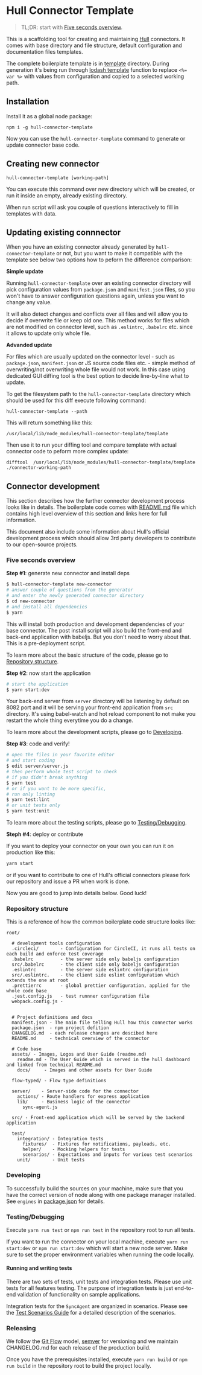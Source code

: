 # Hull Connector Template

> TL;DR: start with [Five seconds overview](#five-seconds-overview).

This is a scaffolding tool for creating and maintaining [Hull](http://hull.io/) connectors. It comes with base directory and file structure, default configuration and documentation files templates.

The complete boilerplate template is in [template](./template) directory.
During generation it's being run through [lodash template](https://lodash.com/docs#template) function to replace `<%= var %>` with values from configuration and copied to a selected working path.

## Installation

Install it as a global node package:

`npm i -g hull-connector-template`

Now you can use the `hull-connector-template` command to generate or update connector base code.

## Creating new connector

`hull-connector-template [working-path]`

You can execute this command over new directory which will be created, or run it inside an empty, already existing directory.

When run script will ask you couple of questions interactively to fill in templates with data.

## Updating existing connnector

When you have an existing connector already generated by `hull-connector-template` or not, but you want to make it compatible with the template see below two options how to peform the difference comparison:

**Simple update**

Running `hull-connector-template` over an existing connector directory will pick configuration values from `package.json` and `manifest.json` files, so you won't have to answer configuration questions again, unless you want to change any value.

It will also detect changes and conflicts over all files and will allow you to decide if overwrite file or keep old one.
This method works for files which are not modified on connector level, such as `.eslintrc`, `.babelrc` etc. since it allows to update only whole file.

**Advanded update**

For files which are usually updated on the connector level - such as `package.json`, `manifest.json` or JS source code files etc. - simple method of overwriting/not overwriting whole file would not work.
In this case using dedicated GUI diffing tool is the best option to decide line-by-line what to update.

To get the filesystem path to the `hull-connector-template` directory which should be used for this diff execute following command:

`hull-connector-template --path`

This will return something like this:

`/usr/local/lib/node_modules/hull-connector-template/template`

Then use it to run your diffing tool and compare template with actual connector code to peform more complex update:

`difftool  /usr/local/lib/node_modules/hull-connector-template/template ./connector-working-path`

## Connector development

This section describes how the further connector development process looks like in details. The boilerplate code comes with [README.md](./template/README.md) file which contains high level overview of this section and links here for full information.

This document also include some information about Hull's official development process which should allow 3rd party developers to contribute to our open-source projects.

### Five seconds overview

**Step #1**: generate new connector and install deps
```bash
$ hull-connector-template new-connector
# answer couple of questions from the generator
# and enter the newly generated connector directory
$ cd new-connector
# and install all dependencies
$ yarn
```

This will install both production and development dependencies of your base connector. The post install script will also build the front-end and back-end application with babeljs. But you don't need to worry about that. This is a pre-deployment script.

To learn more about the basic structure of the code, please go to [Repository structure](#repository-structure).

**Step #2**: now start the application
``` bash
# start the application
$ yarn start:dev
```
Your back-end server from `server` directory will be listening by default on 8082 port and it will be serving your front-end application from `src` directory. It's using babel-watch and hot reload component to not make you restart the whole thing everytime you do a change.

To learn more about the development scripts, please go to [Developing](#developing).

**Step #3**: code and verify!
```bash
# open the files in your favorite editor
# and start coding
$ edit server/server.js
# then perform whole test script to check
# if you didn't break anything
$ yarn test
# or if you want to be more specific,
# run only linting
$ yarn test:lint
# or unit tests only
$ yarn test:unit
```

To learn more about the testing scripts, please go to [Testing/Debugging](#testing-debugging).


**Steph #4**: deploy or contribute

If you want to deploy your connector on your own you can run it on production like this:

```bash
yarn start
```

or if you want to contribute to one of Hull's official connectors please fork our repository and issue a PR when work is done.

Now you are good to jump into details below. Good luck!

### Repository structure

This is a reference of how the common boilerplate code structure looks like:

```text
root/

  # development tools configuration
  .circleci/        - Configuration for CircleCI, it runs all tests on each build and enforce test coverage
  .babelrc          - the server side only babeljs configuration
  src/.babelrc      - the client side only babeljs configuration
  .eslintrc         - the server side eslintrc configuration
  src/.eslintrc.    - the client side eslint configuration which extends the one at root
  .prettierrc       - global prettier configuration, applied for the whole code base
  .jest.config.js   - test runnner configuration file
  webpack.config.js - 


  # Project definitions and docs
  manifest.json - The main file telling Hull how this connector works
  package.json  - npm project defition
  CHANGELOG.md  - each release changes are descibed here
  README.md     - technical overview of the connector

  # Code base
  assets/ - Images, Logos and User Guide (readme.md)
    readme.md - The User Guide which is served in the hull dashboard and linked from technical README.md
    docs/     - Images and other assets for User Guide

  flow-typed/ - Flow type definitions

  server/    - Server-side code for the connector
    actions/ - Route handlers for express application
    lib/     - Business logic of the connector
      sync-agent.js

  src/ - Front-end application which will be served by the backend application

  test/
    integration/ - Integration tests
      fixtures/  - Fixtures for notifications, payloads, etc.
      helper/    - Mocking helpers for tests
      scenarios/ - Expectations and inputs for various test scenarios
    unit/        - Unit tests
```

### Developing

To successfully build the sources on your machine, make sure that you have the correct version of node along with one package manager installed. See `engines` in [package.json](/package.json) for details.

### Testing/Debugging

Execute `yarn run test` or `npm run test` in the repository root to run all tests.

If you want to run the connector on your local machine, execute `yarn run start:dev` or `npm run start:dev` which will start a new node server.
Make sure to set the proper environment variables when running the code locally.

#### Running and writing tests

There are two sets of tests, unit tests and integration tests. Please use unit tests for all features testing. The purpose of integration tests is just end-to-end validation of functionality on sample applications.

Integration tests for the `SyncAgent` are organized in scenarios. Please see the [Test Scenarios Guide](/test/integration/scenarios/README.md) for a detailed description of the scenarios.

### Releasing

We follow the [Git Flow](http://nvie.com/posts/a-successful-git-branching-model/) model, [semver](http://semver.org/) for versioning and we maintain CHANGELOG.md for each release of the production build.

Once you have the prerequisites installed, execute `yarn run build` or `npm run build` in the repository root to build the project locally.

